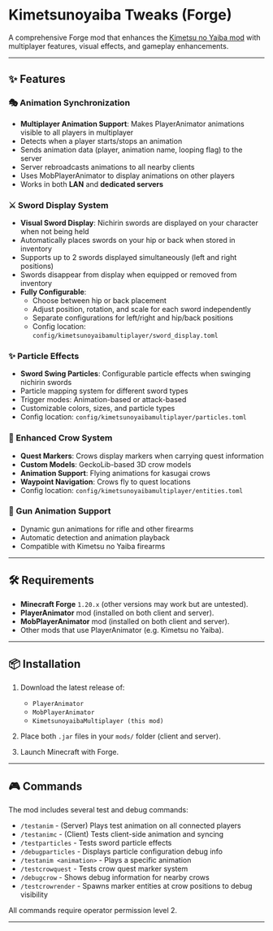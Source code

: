 # Kimetsunoyaiba Tweaks (Forge)

A comprehensive Forge mod that enhances the [Kimetsu no Yaiba mod](https://www.curseforge.com/minecraft/mc-mods/kimetsunoyaiba) with multiplayer features, visual effects, and gameplay enhancements.

---

## ✨ Features

### 🎭 Animation Synchronization
- **Multiplayer Animation Support**: Makes PlayerAnimator animations visible to all players in multiplayer
- Detects when a player starts/stops an animation
- Sends animation data (player, animation name, looping flag) to the server
- Server rebroadcasts animations to all nearby clients
- Uses MobPlayerAnimator to display animations on other players
- Works in both **LAN** and **dedicated servers**

### ⚔️ Sword Display System
- **Visual Sword Display**: Nichirin swords are displayed on your character when not being held
- Automatically places swords on your hip or back when stored in inventory
- Supports up to 2 swords displayed simultaneously (left and right positions)
- Swords disappear from display when equipped or removed from inventory
- **Fully Configurable**:
  - Choose between hip or back placement
  - Adjust position, rotation, and scale for each sword independently
  - Separate configurations for left/right and hip/back positions
  - Config location: `config/kimetsunoyaibamultiplayer/sword_display.toml`

### ✨ Particle Effects
- **Sword Swing Particles**: Configurable particle effects when swinging nichirin swords
- Particle mapping system for different sword types
- Trigger modes: Animation-based or attack-based
- Customizable colors, sizes, and particle types
- Config location: `config/kimetsunoyaibamultiplayer/particles.toml`

### 🦅 Enhanced Crow System
- **Quest Markers**: Crows display markers when carrying quest information
- **Custom Models**: GeckoLib-based 3D crow models
- **Animation Support**: Flying animations for kasugai crows
- **Waypoint Navigation**: Crows fly to quest locations
- Config location: `config/kimetsunoyaibamultiplayer/entities.toml`

### 🔫 Gun Animation Support
- Dynamic gun animations for rifle and other firearms
- Automatic detection and animation playback
- Compatible with Kimetsu no Yaiba firearms

---

## 🛠 Requirements
- **Minecraft Forge** `1.20.x` (other versions may work but are untested).  
- **PlayerAnimator** mod (installed on both client and server).  
- **MobPlayerAnimator** mod (installed on both client and server).  
- Other mods that use PlayerAnimator (e.g. Kimetsu no Yaiba).  

---

## 📦 Installation
1. Download the latest release of:
   - `PlayerAnimator`
   - `MobPlayerAnimator`
   - `KimetsunoyaibaMultiplayer (this mod)`

2. Place both `.jar` files in your `mods/` folder (client and server).  

3. Launch Minecraft with Forge.

---

## 🎮 Commands

The mod includes several test and debug commands:

- `/testanim` - (Server) Plays test animation on all connected players
- `/testanimc` - (Client) Tests client-side animation and syncing
- `/testparticles` - Tests sword particle effects
- `/debugparticles` - Displays particle configuration debug info
- `/testanim <animation>` - Plays a specific animation
- `/testcrowquest` - Tests crow quest marker system
- `/debugcrow` - Shows debug information for nearby crows
- `/testcrowrender` - Spawns marker entities at crow positions to debug visibility

All commands require operator permission level 2.

---
